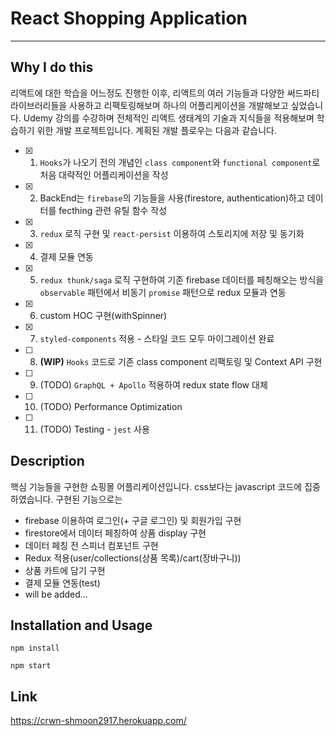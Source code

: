 # React Shopping Application

---

## Why I do this

리액트에 대한 학습을 어느정도 진행한 이후, 리액트의 여러 기능들과 다양한 써드파티 라이브러리들을 사용하고 리팩토링해보며 하나의 어플리케이션을 개발해보고 싶었습니다. Udemy 강의를 수강하며 전체적인 리액트 생태계의 기술과 지식들을 적용해보며 학습하기 위한 개발 프로젝트입니다. 계획된 개발 플로우는 다음과 같습니다.

- [x] 1. `Hooks`가 나오기 전의 개념인 `class component`와 `functional component`로 처음 대략적인 어플리케이션을 작성
- [x] 2. BackEnd는 `firebase`의 기능들을 사용(firestore, authentication)하고 데이터를 fecthing 관련 유틸 함수 작성
- [x] 3. `redux` 로직 구현 및 `react-persist` 이용하여 스토리지에 저장 및 동기화
- [x] 4. 결제 모듈 연동
- [x] 5. `redux thunk/saga` 로직 구현하여 기존 firebase 데이터를 페칭해오는 방식을 `observable` 패턴에서 비동기 `promise` 패턴으로 redux 모듈과 연동
- [x] 6. custom HOC 구현(withSpinner)
- [x] 7. `styled-components` 적용 - 스타일 코드 모두 마이그레이션 완료
- [ ] 8. **(WIP)** `Hooks` 코드로 기존 class component 리팩토링 및 Context API 구현
- [ ] 9. (TODO) `GraphQL + Apollo` 적용하여 redux state flow 대체
- [ ] 10. (TODO) Performance Optimization
- [ ] 11. (TODO) Testing - `jest` 사용

## Description

핵심 기능들을 구현한 쇼핑몰 어플리케이션입니다. css보다는 javascript 코드에 집중하였습니다. 구현된 기능으로는

- firebase 이용하여 로그인(+ 구글 로그인) 및 회원가입 구현
- firestore에서 데이터 페칭하여 상품 display 구현
- 데이터 페칭 전 스피너 컴포넌트 구현
- Redux 적용(user/collections(상품 목록)/cart(장바구니))
- 상품 카트에 담기 구현
- 결제 모듈 연동(test)
- will be added...

## Installation and Usage

```
npm install

npm start
```

## Link

https://crwn-shmoon2917.herokuapp.com/
